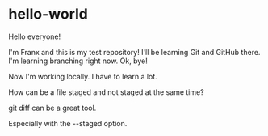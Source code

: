 # hello-world
Hello everyone!

I'm Franx and this is my test repository! I'll be learning Git and GitHub there.
I'm learning branching right now. Ok, bye!

Now I'm working locally. I have to learn a lot.

How can be a file staged and not staged at the same time?

git diff can be a great tool.

Especially with the --staged option.
